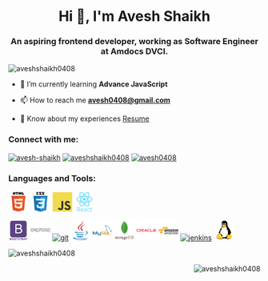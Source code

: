 <h1 align="center">Hi 👋, I'm Avesh Shaikh</h1>
<h3 align="center">An aspiring frontend developer, working as Software Engineer at Amdocs DVCI.</h3>

<p align="left"> <img src="https://komarev.com/ghpvc/?username=aveshshaikh0408&label=Profile%20views&color=0e75b6&style=flat" alt="aveshshaikh0408" /> </p>

<!-- <p align="left"> <a href="https://github.com/ryo-ma/github-profile-trophy"><img src="https://github-profile-trophy.vercel.app/?username=aveshshaikh0408" alt="aveshshaikh0408" /></a> </p> -->

- 🌱 I’m currently learning **Advance JavaScript**

- 📫 How to reach me **avesh0408@gmail.com**

- 📄 Know about my experiences [Resume](https://drive.google.com/file/d/16dyfXMAT_kCiLp4hCPQEFUyYi8ce5gxm/view)

<h3 align="left">Connect with me:</h3>
<p align="left">
<a href="https://linkedin.com/in/avesh-shaikh" target="blank"><img align="center" src="https://raw.githubusercontent.com/rahuldkjain/github-profile-readme-generator/master/src/images/icons/Social/linked-in-alt.svg" alt="avesh-shaikh" height="30" width="40" /></a>
<a href="https://codesandbox.com/aveshshaikh0408" target="blank"><img align="center" src="https://cdn.jsdelivr.net/npm/simple-icons@3.0.1/icons/codesandbox.svg" alt="aveshshaikh0408" height="30" width="40" /></a>
<a href="https://www.hackerrank.com/avesh0408" target="blank"><img align="center" src="https://raw.githubusercontent.com/rahuldkjain/github-profile-readme-generator/master/src/images/icons/Social/hackerrank.svg" alt="avesh0408" height="30" width="40" /></a>
</p>

<h3 align="left">Languages and Tools:</h3>
<p align="left">

<a href="https://www.w3.org/html/" target="_blank"> <img src="https://raw.githubusercontent.com/devicons/devicon/master/icons/html5/html5-original-wordmark.svg" alt="html5" width="40" height="40"/></a>
<a href="https://www.w3schools.com/css/" target="_blank"> <img src="https://raw.githubusercontent.com/devicons/devicon/master/icons/css3/css3-original-wordmark.svg" alt="css3" width="40" height="40"/></a>
<a href="https://developer.mozilla.org/en-US/docs/Web/JavaScript" target="_blank"><img src="https://raw.githubusercontent.com/devicons/devicon/master/icons/javascript/javascript-original.svg" alt="javascript" width="40" height="40"/></a>
<a href="https://reactjs.org/" target="_blank"> <img src="https://raw.githubusercontent.com/devicons/devicon/master/icons/react/react-original-wordmark.svg" alt="react" width="40" height="40"/> </a> </p>
<a href="https://getbootstrap.com" target="_blank"> <img src="https://raw.githubusercontent.com/devicons/devicon/master/icons/bootstrap/bootstrap-plain-wordmark.svg" alt="bootstrap" width="40" height="40"/></a>
<a href="https://expressjs.com" target="_blank"> <img src="https://raw.githubusercontent.com/devicons/devicon/master/icons/express/express-original-wordmark.svg" alt="express" width="40" height="40"/></a>
<a href="https://git-scm.com/" target="_blank"> <img src="https://www.vectorlogo.zone/logos/git-scm/git-scm-icon.svg" alt="git" width="40" height="40"/></a>
<a href="https://www.java.com" target="_blank"> <img src="https://raw.githubusercontent.com/devicons/devicon/master/icons/java/java-original.svg" alt="Core Java" width="40" height="40"/></a>
<a href="https://www.mysql.com/" target="_blank"> <img src="https://raw.githubusercontent.com/devicons/devicon/master/icons/mysql/mysql-original-wordmark.svg" alt="mysql" width="40" height="40"/></a>
<a href="https://www.mongodb.com/" target="_blank"> <img src="https://raw.githubusercontent.com/devicons/devicon/master/icons/mongodb/mongodb-original-wordmark.svg" alt="mongodb" width="40" height="40"/></a>
<a href="https://www.oracle.com/" target="_blank"> <img src="https://raw.githubusercontent.com/devicons/devicon/master/icons/oracle/oracle-original.svg" alt="oracle" width="40" height="40"/></a>
<a href="https://aws.amazon.com" target="_blank"><img src="https://raw.githubusercontent.com/devicons/devicon/master/icons/amazonwebservices/amazonwebservices-original-wordmark.svg" alt="aws" width="40" height="40"/></a>
<a href="https://www.jenkins.io" target="_blank"><img src="https://www.vectorlogo.zone/logos/jenkins/jenkins-icon.svg" alt="jenkins" width="40" height="40"/></a>
<a href="https://www.linux.org/" target="_blank"> <img src="https://raw.githubusercontent.com/devicons/devicon/master/icons/linux/linux-original.svg" alt="linux" width="40" height="40"/></a>

<p>&nbsp;<img align="left" src="https://github-readme-stats.vercel.app/api?username=aveshshaikh0408&show_icons=true&locale=en" alt="aveshshaikh0408" /></p>

<p><img align="right" src="https://github-readme-stats.vercel.app/api/top-langs?username=aveshshaikh0408&show_icons=true&locale=en&layout=compact" alt="aveshshaikh0408" /></p>
